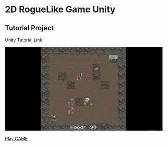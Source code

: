 # 2D RogueLike Game Unity

## Tutorial Project

[Unity Tutorial Link](https://unity3d.com/ru/learn/tutorials/s/2d-roguelike-tutorial)

![](/2D_ROGUE_LIKE_GAME_UNITY.gif?raw=true 'ROGUE_LIKE_GAME')

[Play GAME](http://htmlpreview.github.io/?https://github.com/TARTIGA/2DRogueLikeGame_Unity/blob/master/WEBGL_2D_ROGUE_LIKE/index.html)
